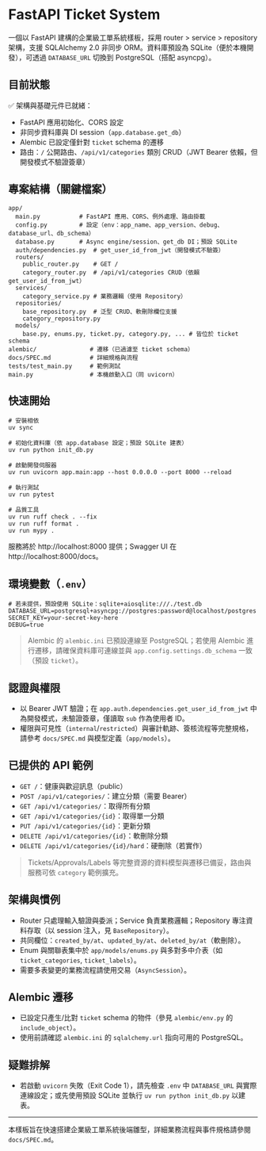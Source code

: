# FastAPI Ticket System

一個以 FastAPI 建構的企業級工單系統樣板，採用 router > service > repository 架構，支援 SQLAlchemy 2.0 非同步 ORM。資料庫預設為 SQLite（便於本機開發），可透過 `DATABASE_URL` 切換到 PostgreSQL（搭配 asyncpg）。

## 目前狀態

✅ 架構與基礎元件已就緒：
- FastAPI 應用初始化、CORS 設定
- 非同步資料庫與 DI session（`app.database.get_db`）
- Alembic 已設定僅針對 `ticket` schema 的遷移
- 路由：`/` 公開路由、`/api/v1/categories` 類別 CRUD（JWT Bearer 依賴，但開發模式不驗證簽章）

## 專案結構（關鍵檔案）

```
app/
  main.py           # FastAPI 應用、CORS、例外處理、路由掛載
  config.py         # 設定（env：app_name、app_version、debug、database_url、db_schema）
  database.py       # Async engine/session、get_db DI；預設 SQLite
  auth/dependencies.py  # get_user_id_from_jwt（開發模式不驗簽）
  routers/
    public_router.py    # GET /
    category_router.py  # /api/v1/categories CRUD（依賴 get_user_id_from_jwt）
  services/
    category_service.py # 業務邏輯（使用 Repository）
  repositories/
    base_repository.py  # 泛型 CRUD、軟刪除欄位支援
    category_repository.py
  models/
    base.py, enums.py, ticket.py, category.py, ... # 皆位於 ticket schema
alembic/               # 遷移（已過濾至 ticket schema）
docs/SPEC.md           # 詳細規格與流程
tests/test_main.py     # 範例測試
main.py                # 本機啟動入口（同 uvicorn）
```

## 快速開始

```pwsh
# 安裝相依
uv sync

# 初始化資料庫（依 app.database 設定；預設 SQLite 建表）
uv run python init_db.py

# 啟動開發伺服器
uv run uvicorn app.main:app --host 0.0.0.0 --port 8000 --reload

# 執行測試
uv run pytest

# 品質工具
uv run ruff check . --fix
uv run ruff format .
uv run mypy .
```

服務將於 http://localhost:8000 提供；Swagger UI 在 http://localhost:8000/docs。

## 環境變數（`.env`）

```env
# 若未提供，預設使用 SQLite：sqlite+aiosqlite:///./test.db
DATABASE_URL=postgresql+asyncpg://postgres:password@localhost/postgres
SECRET_KEY=your-secret-key-here
DEBUG=true
```

> Alembic 的 `alembic.ini` 已預設連線至 PostgreSQL；若使用 Alembic 進行遷移，請確保資料庫可連線並與 `app.config.settings.db_schema` 一致（預設 `ticket`）。

## 認證與權限

- 以 Bearer JWT 驗證；在 `app.auth.dependencies.get_user_id_from_jwt` 中為開發模式，未驗證簽章，僅讀取 `sub` 作為使用者 ID。
- 權限與可見性（`internal`/`restricted`）與審計軌跡、簽核流程等完整規格，請參考 `docs/SPEC.md` 與模型定義（`app/models`）。

## 已提供的 API 範例

- `GET /`：健康與歡迎訊息（public）
- `POST /api/v1/categories/`：建立分類（需要 Bearer）
- `GET /api/v1/categories/`：取得所有分類
- `GET /api/v1/categories/{id}`：取得單一分類
- `PUT /api/v1/categories/{id}`：更新分類
- `DELETE /api/v1/categories/{id}`：軟刪除分類
- `DELETE /api/v1/categories/{id}/hard`：硬刪除（若實作）

> Tickets/Approvals/Labels 等完整資源的資料模型與遷移已備妥，路由與服務可依 `category` 範例擴充。

## 架構與慣例

- Router 只處理輸入驗證與委派；Service 負責業務邏輯；Repository 專注資料存取（以 session 注入，見 `BaseRepository`）。
- 共同欄位：`created_by/at`、`updated_by/at`、`deleted_by/at`（軟刪除）。
- Enum 與關聯表集中於 `app/models/enums.py` 與多對多中介表（如 `ticket_categories`, `ticket_labels`）。
- 需要多表變更的業務流程請使用交易（`AsyncSession`）。

## Alembic 遷移

- 已設定只產生/比對 `ticket` schema 的物件（參見 `alembic/env.py` 的 `include_object`）。
- 使用前請確認 `alembic.ini` 的 `sqlalchemy.url` 指向可用的 PostgreSQL。

## 疑難排解

- 若啟動 `uvicorn` 失敗（Exit Code 1），請先檢查 `.env` 中 `DATABASE_URL` 與實際連線設定；或先使用預設 SQLite 並執行 `uv run python init_db.py` 以建表。

---

本樣板旨在快速搭建企業級工單系統後端雛型，詳細業務流程與事件規格請參閱 `docs/SPEC.md`。
